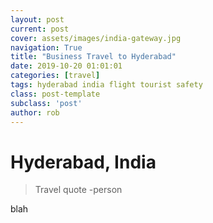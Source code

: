 ```yaml
---
layout: post
current: post
cover: assets/images/india-gateway.jpg
navigation: True
title: "Business Travel to Hyderabad"
date: 2019-10-20 01:01:01
categories: [travel]
tags: hyderabad india flight tourist safety
class: post-template
subclass: 'post'
author: rob
---
```


# Hyderabad, India

> Travel quote -person

blah